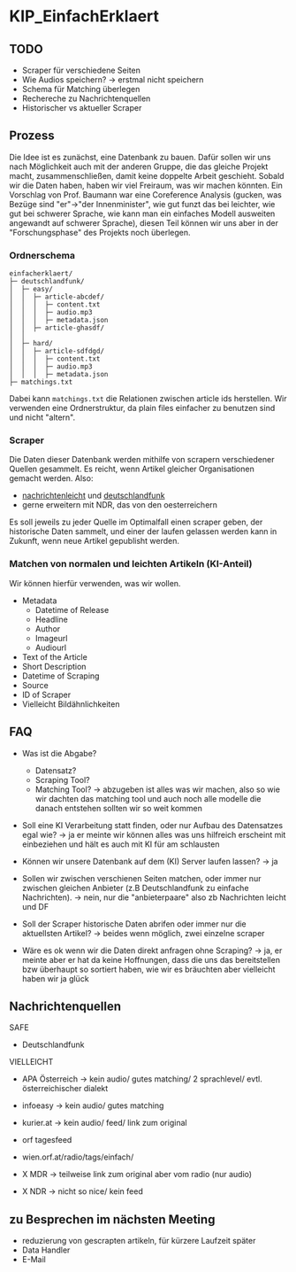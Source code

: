 # KIP_EinfachErklaert

## TODO

- Scraper für verschiedene Seiten
- Wie Audios speichern? -> erstmal nicht speichern
- Schema für Matching überlegen
- Rechereche zu Nachrichtenquellen
- Historischer vs aktueller Scraper

## Prozess
Die Idee ist es zunächst, eine Datenbank zu bauen. Dafür sollen wir uns nach Möglichkeit auch mit der anderen Gruppe, die das gleiche Projekt macht, zusammenschließen, damit keine doppelte Arbeit geschieht. Sobald wir die Daten haben, haben wir viel Freiraum, was wir machen könnten. Ein Vorschlag von Prof. Baumann war eine Coreference Analysis (gucken, was Bezüge sind "er"->"der Innenminister", wie gut funzt das bei leichter, wie gut bei schwerer Sprache, wie kann man ein einfaches Modell ausweiten angewandt auf schwerer Sprache), diesen Teil können wir uns aber in der "Forschungsphase" des Projekts noch überlegen.

### Ordnerschema

```
einfacherklaert/
├─ deutschlandfunk/
│  ├─ easy/
│  │  ├─ article-abcdef/
│  │  │  ├─ content.txt
│  │  │  ├─ audio.mp3
│  │  │  ├─ metadata.json
│  │  ├─ article-ghasdf/
│  │  
│  ├─ hard/
│  │  ├─ article-sdfdgd/
│  │  │  ├─ content.txt
│  │  │  ├─ audio.mp3
│  │  │  ├─ metadata.json
├─ matchings.txt

```

Dabei kann `matchings.txt` die Relationen zwischen article ids herstellen. Wir verwenden eine Ordnerstruktur, da plain files einfacher zu benutzen sind und nicht "altern".

### Scraper

Die Daten dieser Datenbank werden mithilfe von scrapern verschiedener Quellen gesammelt. Es reicht, wenn Artikel gleicher Organisationen gemacht werden. Also:

- [nachrichtenleicht](https://nachrichtenleicht.de) und [deutschlandfunk](https://deutschlandfunk.de)
- gerne erweitern mit NDR, das von den oesterreichern

Es soll jeweils zu jeder Quelle im Optimalfall einen scraper geben, der historische Daten sammelt, und einer der laufen gelassen werden kann in Zukunft, wenn neue Artikel gepublisht werden.

### Matchen von normalen und leichten Artikeln (KI-Anteil)

Wir können hierfür verwenden, was wir wollen.

- Metadata
	+ Datetime of Release
	+ Headline
	+ Author
	+ Imageurl
	+ Audiourl
- Text of the Article
- Short Description
- Datetime of Scraping
- Source
- ID of Scraper
- Vielleicht Bildähnlichkeiten

## FAQ

- Was ist die Abgabe?
	+ Datensatz?
	+ Scraping Tool?
	+ Matching Tool?
-> abzugeben ist alles was wir machen, also so wie wir dachten das matching tool und auch noch alle modelle die danach entstehen sollten wir so weit kommen

- Soll eine KI Verarbeitung statt finden, oder nur Aufbau des Datensatzes egal wie?
-> ja er meinte wir können alles was uns hilfreich erscheint mit einbeziehen und hält es auch mit KI für am schlausten
  
- Können wir unsere Datenbank auf dem (KI) Server laufen lassen?
-> ja
- Sollen wir zwischen verschienen Seiten matchen, oder immer nur zwischen gleichen Anbieter (z.B Deutschlandfunk zu einfache Nachrichten).
-> nein, nur die "anbieterpaare" also zb Nachrichten leicht und DF
- Soll der Scraper historische Daten abrifen oder immer nur die aktuellsten Artikel?
-> beides wenn möglich, zwei einzelne scraper
- Wäre es ok wenn wir die Daten direkt anfragen ohne Scraping?
-> ja, er meinte aber er hat da keine Hoffnungen, dass die uns das bereitstellen bzw überhaupt so sortiert haben, wie wir es bräuchten aber vielleicht haben wir ja glück

## Nachrichtenquellen

SAFE
- Deutschlandfunk

VIELLEICHT
- APA Österreich -> kein audio/ gutes matching/ 2 sprachlevel/ evtl. österreichischer dialekt
- infoeasy -> kein audio/ gutes matching
- kurier.at -> kein audio/ feed/ link zum original
- orf tagesfeed
- wien.orf.at/radio/tags/einfach/

- X MDR -> teilweise link zum original aber vom radio (nur audio) 
- X NDR -> nicht so nice/ kein feed

## zu Besprechen im nächsten Meeting
- reduzierung von gescrapten artikeln, für kürzere Laufzeit später
- Data Handler
- E-Mail